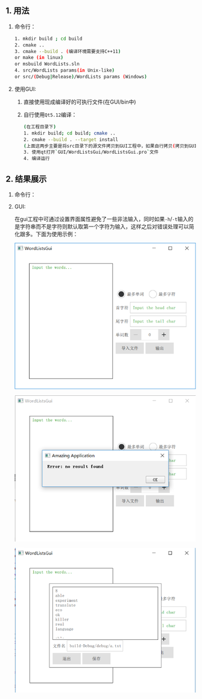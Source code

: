 ## 1. 用法

1. 命令行：

   ```bash
   1. mkdir build ; cd build
   2. cmake ..
   3. cmake --build . (编译环境需要支持C++11)
   or make (in linux)
   or msbuild WordLists.sln
   4. src/WordLists params(in Unix-like)
   or src/(Debug|Release)/WordLists params (Windows)
   ```

2. 使用GUI:

   1. 直接使用现成编译好的可执行文件(在GUI/bin中)

   2. 自行使用`Qt5.12`编译：

      ```bash
      (在工程目录下)
      1. mkdir build; cd build; cmake ..
      2. cmake --build . --target install
      (上面这两步主要是将src目录下的源文件拷贝到GUI工程中，如果自行拷贝(拷贝到GUI/WordListsGui/WordLists/)可忽略)
      3. 使用qt打开`GUI/WordListsGui/WordListsGui.pro`文件
      4. 编译运行
      ```



## 2. 结果展示

1. 命令行：

2. GUI:

   在gui工程中可通过设置界面属性避免了一些非法输入，同时如果`-h`/`-t`输入的是字符串而不是字符则默认取第一个字符为输入，这样之后对错误处理可以简化跟多。下面为使用示例：

   ![](./uimain.PNG)

   ![](uierror.PNG)

   ![](./uiresult.PNG)
